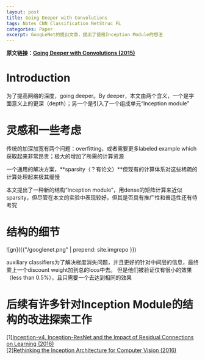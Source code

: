 ```yaml
---
layout: post
title: Going Deeper with Convolutions
tags: Notes CNN Classification NetStruc FL
categories: Paper
excerpt: GoogLeNet的提出文章，提出了使用Inception Module的想法
---
```


**原文链接：[Going Deeper with Convolutions (2015)](https://arxiv.org/pdf/1409.4842.pdf)**

# Introduction

为了提高网络的深度，going deeper。By deeper，本文由两个含义，一个是字面意义上的更深（depth）；另一个是引入了一个组成单元“Inception module”

# 灵感和一些考虑

传统的加深加宽有两个问题：overfitting，或者需要更多labeled example which获取起来非常昂贵；极大的增加了所需的计算资源

一个通用的解决方案，**sparsity（？有论文）**但现有的计算体系对这些稀疏的计算处理起来极其缓慢

本文提出了一种新的结构“Inception module”，用dense的矩阵计算来近似sparsity，但尽管在本文的实验中表现较好，但其是否具有推广性和普适性还有待考究

# 结构的细节
![gn]({{"/googlenet.png" | prepend: site.imgrepo }})

auxiliary classifiers为了解决梯度消失问题，并且更好的针对中间层的信息，最终乘上一个discount weight加到总的loos中去。
但是他们被验证仅有很小的效果（less than 0.5%），且只需要一个去达到相同的效果

# 后续有许多针对Inception Module的结构的改进探索工作
\[1\][Inception-v4, Inception-ResNet and the Impact of Residual Connections on Learning (2016)](https://arxiv.org/pdf/1602.07261v1.pdf) <br />
\[2\][Rethinking the Inception Architecture for Computer Vision (2016)](https://arxiv.org/pdf/1512.00567.pdf)